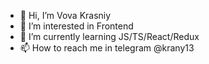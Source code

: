 - 👋 Hi, I’m Vova Krasniy
- 👀 I’m interested in Frontend
- 🌱 I’m currently learning JS/TS/React/Redux
- 📫 How to reach me in telegram @krany13

<!---
krany4/krany4 is a ✨ special ✨ repository because its `README.md` (this file) appears on your GitHub profile.
You can click the Preview link to take a look at your changes.
--->
